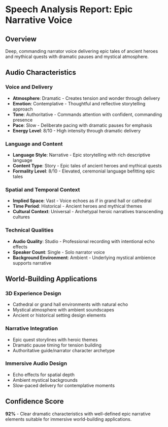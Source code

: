 # Speech Analysis Report: Epic Narrative Voice

## Overview
Deep, commanding narrator voice delivering epic tales of ancient heroes and mythical quests with dramatic pauses and mystical atmosphere.

## Audio Characteristics

### Voice and Delivery
- **Atmosphere**: Dramatic - Creates tension and wonder through delivery
- **Emotion**: Contemplative - Thoughtful and reflective storytelling approach
- **Tone**: Authoritative - Commands attention with confident, commanding presence
- **Pace**: Slow - Deliberate pacing with dramatic pauses for emphasis
- **Energy Level**: 8/10 - High intensity through dramatic delivery

### Language and Content
- **Language Style**: Narrative - Epic storytelling with rich descriptive language
- **Content Type**: Story - Epic tales of ancient heroes and mythical quests
- **Formality Level**: 8/10 - Elevated, ceremonial language befitting epic tales

### Spatial and Temporal Context
- **Implied Space**: Vast - Voice echoes as if in grand hall or cathedral
- **Time Period**: Historical - Ancient heroes and mythical themes
- **Cultural Context**: Universal - Archetypal heroic narratives transcending cultures

### Technical Qualities
- **Audio Quality**: Studio - Professional recording with intentional echo effects
- **Speaker Count**: Single - Solo narrator voice
- **Background Environment**: Ambient - Underlying mystical ambience supports narrative

## World-Building Applications

### 3D Experience Design
- Cathedral or grand hall environments with natural echo
- Mystical atmosphere with ambient soundscapes
- Ancient or historical setting design elements

### Narrative Integration
- Epic quest storylines with heroic themes
- Dramatic pause timing for tension building
- Authoritative guide/narrator character archetype

### Immersive Audio Design
- Echo effects for spatial depth
- Ambient mystical backgrounds
- Slow-paced delivery for contemplative moments

## Confidence Score
**92%** - Clear dramatic characteristics with well-defined epic narrative elements suitable for immersive world-building applications.